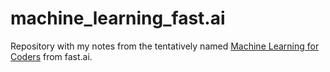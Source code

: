 # machine_learning_fast.ai

Repository with my notes from the tentatively named [Machine Learning for Coders](http://forums.fast.ai/t/another-treat-early-access-to-intro-to-machine-learning-videos/6826) from fast.ai. 
